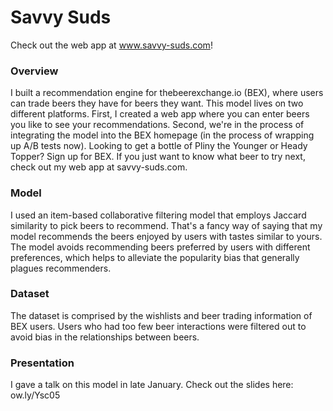 # Savvy Suds
Check out the web app at www.savvy-suds.com!

### Overview
I built a recommendation engine for thebeerexchange.io (BEX), where users can trade beers they have for beers they want. This model lives on two different platforms. First, I created a web app where you can enter beers you like to see your recommendations. Second, we're in the process of integrating the model into the BEX homepage (in the process of wrapping up A/B tests now). Looking to get a bottle of Pliny the Younger or Heady Topper? Sign up for BEX. If you just want to know what beer to try next, check out my web app at savvy-suds.com.

### Model
I used an item-based collaborative filtering model that employs Jaccard similarity to pick beers to recommend. That's a fancy way of saying that my model recommends the beers enjoyed by users with tastes similar to yours. The model avoids recommending beers preferred by users with different preferences, which helps to alleviate the popularity bias that generally plagues recommenders.

### Dataset
The dataset is comprised by the wishlists and beer trading information of BEX users. Users who had too few beer interactions were filtered out to avoid bias in the relationships between beers.

### Presentation
I gave a talk on this model in late January. Check out the slides here: ow.ly/Ysc05
